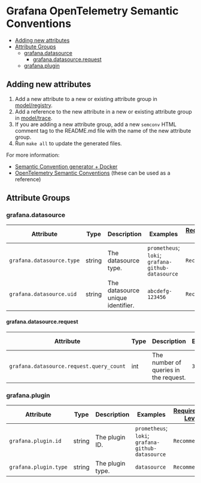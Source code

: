# Grafana OpenTelemetry Semantic Conventions

<!-- toc -->

- [Adding new attributes](#adding-new-attributes)
- [Attribute Groups](#attribute-groups)
  - [grafana.datasource](#grafanadatasource)
    - [grafana.datasource.request](#grafanadatasourcerequest)
  - [grafana.plugin](#grafanaplugin)

<!-- tocstop -->

## Adding new attributes

1. Add a new attribute to a new or existing attribute group in [model/registry](./model/registry).
1. Add a reference to the new attribute in a new or existing attribute group in [model/trace](./model/trace).
1. If you are adding a new attribute group, add a new `semconv` HTML comment tag to the README.md file with the name of the new attribute group.
1. Run `make all` to update the generated files.

For more information:
- [Semantic Convention generator + Docker](https://github.com/open-telemetry/build-tools/blob/main/semantic-conventions/README.md)
- [OpenTelemetry Semantic Conventions](https://github.com/open-telemetry/semantic-conventions/tree/main/model) (these can be used as a reference)

## Attribute Groups

### grafana.datasource
<!-- semconv trace.grafana.datasource -->
| Attribute  | Type | Description  | Examples  | [Requirement Level](https://opentelemetry.io/docs/specs/semconv/general/attribute-requirement-level/) | Stability |
|---|---|---|---|---|---|
| `grafana.datasource.type` | string | The datasource type. | `prometheus`; `loki`; `grafana-github-datasource` | `Recommended` | ![Stable](https://img.shields.io/badge/-stable-lightgreen) |
| `grafana.datasource.uid` | string | The datasource unique identifier. | `abcdefg-123456` | `Recommended` | ![Stable](https://img.shields.io/badge/-stable-lightgreen) |
<!-- endsemconv -->

#### grafana.datasource.request

<!-- semconv trace.grafana.datasource.request -->
| Attribute  | Type | Description  | Examples  | [Requirement Level](https://opentelemetry.io/docs/specs/semconv/general/attribute-requirement-level/) | Stability |
|---|---|---|---|---|---|
| `grafana.datasource.request.query_count` | int | The number of queries in the request. | `3` | `Recommended` | ![Stable](https://img.shields.io/badge/-stable-lightgreen) |
<!-- endsemconv -->


### grafana.plugin

<!-- semconv trace.grafana.plugin -->
| Attribute  | Type | Description  | Examples  | [Requirement Level](https://opentelemetry.io/docs/specs/semconv/general/attribute-requirement-level/) | Stability |
|---|---|---|---|---|---|
| `grafana.plugin.id` | string | The plugin ID. | `prometheus`; `loki`; `grafana-github-datasource` | `Recommended` | ![Stable](https://img.shields.io/badge/-stable-lightgreen) |
| `grafana.plugin.type` | string | The plugin type. | `datasource` | `Recommended` | ![Stable](https://img.shields.io/badge/-stable-lightgreen) |
<!-- endsemconv -->
